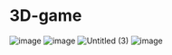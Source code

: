 # 3D-game
![image](https://github.com/user-attachments/assets/37cd89ee-4887-48dc-a04b-539c87f80181)
![image](https://github.com/user-attachments/assets/0708c1a0-ef30-4431-8b7d-524734efd65f)
![Untitled (3)](https://github.com/yuliaaaaaa/3D-game/assets/94560114/5aa3624d-6b29-46c8-9de4-977c28dadb26)
![image](https://github.com/yuliaaaaaa/3D-game/assets/94560114/bb6c680d-7d0c-4edd-859e-02c6da4fb170)


